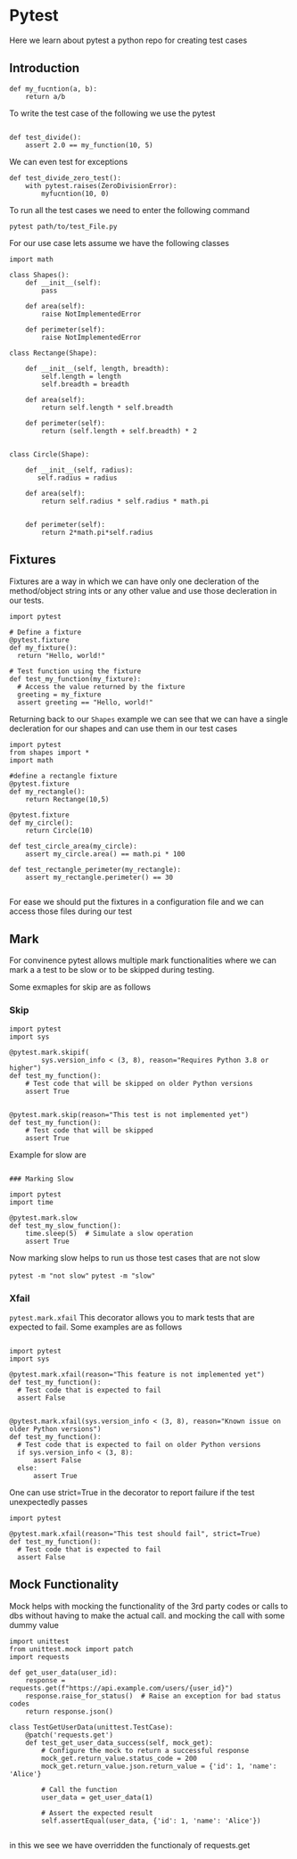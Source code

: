 # Pytest

Here we learn about pytest a python repo for creating test cases


## Introduction

```
def my_fucntion(a, b):
	return a/b
```




To write the test case of the following we use the pytest

```

def test_divide():
	assert 2.0 == my_function(10, 5)
```

We can even test for exceptions
```
def test_divide_zero_test():
	with pytest.raises(ZeroDivisionError):
		myfucntion(10, 0)
```

To run all the test cases we need to enter the following command

`pytest path/to/test_File.py`

For our use case lets assume we have the following classes

```
import math

class Shapes():
    def __init__(self):
        pass

    def area(self):
        raise NotImplementedError

    def perimeter(self):
        raise NotImplementedError

class Rectange(Shape):

    def __init__(self, length, breadth):
        self.length = length
        self.breadth = breadth

    def area(self):
        return self.length * self.breadth

    def perimeter(self):
        return (self.length + self.breadth) * 2


class Circle(Shape):
    
    def __init__(self, radius):
       self.radius = radius

    def area(self):
        return self.radius * self.radius * math.pi


    def perimeter(self):
        return 2*math.pi*self.radius

```


## Fixtures

Fixtures are a way in which we can have only one decleration of the
method/object string ints or any other value and use those decleration in our
tests. 

```
import pytest

# Define a fixture
@pytest.fixture
def my_fixture():
  return "Hello, world!"

# Test function using the fixture
def test_my_function(my_fixture):
  # Access the value returned by the fixture
  greeting = my_fixture
  assert greeting == "Hello, world!"

```

Returning back to our `Shapes` example we can see that we can have a single
decleration for our shapes and can use them in our test cases

```
import pytest
from shapes import *
import math

#define a rectangle fixture
@pytest.fixture
def my_rectangle():
    return Rectange(10,5)

@pytest.fixture
def my_circle():
    return Circle(10)

def test_circle_area(my_circle):
    assert my_circle.area() == math.pi * 100

def test_rectangle_perimeter(my_rectangle):
    assert my_rectangle.perimeter() == 30


```
For ease we should put the fixtures in a configuration file and we can access
those files during our test

## Mark

For convinence pytest allows multiple mark functionalities where we can mark a
a test to be slow or to be skipped during testing.

Some exmaples for skip are as follows

### Skip

```
import pytest
import sys

@pytest.mark.skipif(
        sys.version_info < (3, 8), reason="Requires Python 3.8 or higher")
def test_my_function():
    # Test code that will be skipped on older Python versions
    assert True


@pytest.mark.skip(reason="This test is not implemented yet")
def test_my_function():
    # Test code that will be skipped
    assert True

```
Example for slow are
```

### Marking Slow

import pytest
import time

@pytest.mark.slow
def test_my_slow_function():
    time.sleep(5)  # Simulate a slow operation
    assert True
```
Now marking slow helps to run us those test cases that are not slow

`pytest -m "not slow"`
`pytest -m "slow"`


### Xfail

`pytest.mark.xfail`
This decorator allows you to mark tests that are expected to fail.
Some examples are as follows


```

import pytest
import sys

@pytest.mark.xfail(reason="This feature is not implemented yet")
def test_my_function():
  # Test code that is expected to fail
  assert False


@pytest.mark.xfail(sys.version_info < (3, 8), reason="Known issue on older Python versions")
def test_my_function():
  # Test code that is expected to fail on older Python versions
  if sys.version_info < (3, 8):
      assert False
  else:
      assert True
```
One can use strict=True in the decorator to report failure if the test
unexpectedly passes

```
import pytest

@pytest.mark.xfail(reason="This test should fail", strict=True)
def test_my_function():
  # Test code that is expected to fail
  assert False

```



## Mock Functionality

Mock helps with mocking the functionality of the 3rd party codes or calls to
dbs without having to make the actual call. and mocking the call with some
dummy value

```
import unittest
from unittest.mock import patch
import requests

def get_user_data(user_id):
    response = requests.get(f"https://api.example.com/users/{user_id}")
    response.raise_for_status()  # Raise an exception for bad status codes
    return response.json()

class TestGetUserData(unittest.TestCase):
    @patch('requests.get')
    def test_get_user_data_success(self, mock_get):
        # Configure the mock to return a successful response
        mock_get.return_value.status_code = 200
        mock_get.return_value.json.return_value = {'id': 1, 'name': 'Alice'}

        # Call the function
        user_data = get_user_data(1)

        # Assert the expected result
        self.assertEqual(user_data, {'id': 1, 'name': 'Alice'})


```

in this we see we have overridden the functionaly of requests.get

